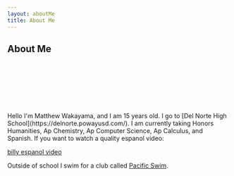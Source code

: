 ```yaml
---
layout: aboutMe
title: About Me
---
```


## **About Me**

<!-- ![K](images/ketchupAndRice.png) -->
 <p style="width:auto; height:auto; padding:50px"></p>
Hello I'm Matthew Wakayama, and I am 15 years old. I go to [Del Norte High School](https://delnorte.powayusd.com/). I am currently taking Honors Humanities, Ap Chemistry, Ap Computer Science, Ap Calculus, and Spanish. If you want to watch a quality espanol video:

[billy espanol video](https://www.youtube.com/watch?v=dBTGxLc-lv0)



 Outside of school I swim for a club called [Pacific Swim](https://pacificswim.com/). 

<!-- ![](images/spam.jpg) -->